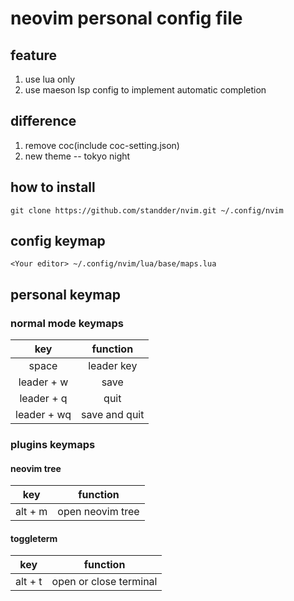 # neovim personal config file

## feature
1. use lua only
2. use maeson lsp config to implement automatic completion

## difference
1. remove coc(include coc-setting.json)
2. new theme -- tokyo night

## how to install
```
git clone https://github.com/standder/nvim.git ~/.config/nvim
```

## config keymap
```
<Your editor> ~/.config/nvim/lua/base/maps.lua
```
## personal keymap

### normal mode keymaps
|key |function |
| :--: | :--:|
|space|leader key | 
|leader + w|save | 
|leader + q|quit | 
|leader + wq|save and quit | 


### plugins keymaps
#### neovim tree
| key| function|
| :--: | :--:|
|alt + m|open neovim tree | 

#### toggleterm
| key| function|
| :--: | :--:|
|alt + t|open or close terminal  | 

